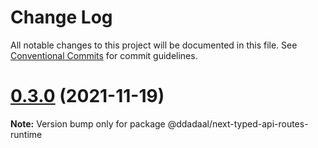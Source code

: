 # Change Log

All notable changes to this project will be documented in this file.
See [Conventional Commits](https://conventionalcommits.org) for commit guidelines.

# [0.3.0](https://github.com/ddadaal/next-typed-api-routes/compare/v0.2.12...v0.3.0) (2021-11-19)

**Note:** Version bump only for package @ddadaal/next-typed-api-routes-runtime
